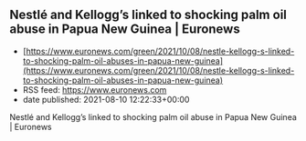 ## Nestlé and Kellogg’s linked to shocking palm oil abuse in Papua New Guinea | Euronews
 - [https://www.euronews.com/green/2021/10/08/nestle-kellogg-s-linked-to-shocking-palm-oil-abuses-in-papua-new-guinea](https://www.euronews.com/green/2021/10/08/nestle-kellogg-s-linked-to-shocking-palm-oil-abuses-in-papua-new-guinea)
 - RSS feed: https://www.euronews.com
 - date published: 2021-08-10 12:22:33+00:00

Nestlé and Kellogg’s linked to shocking palm oil abuse in Papua New Guinea | Euronews


